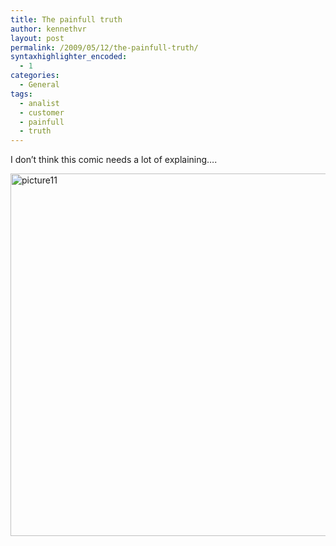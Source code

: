 ```yaml
---
title: The painfull truth
author: kennethvr
layout: post
permalink: /2009/05/12/the-painfull-truth/
syntaxhighlighter_encoded:
  - 1
categories:
  - General
tags:
  - analist
  - customer
  - painfull
  - truth
---
```

I don&#8217;t think this comic needs a lot of explaining&#8230;.

<a href="http://www.devexp.eu/wp-content/uploads/2009/05/truth.jpg" target="_blank"><img class="alignnone size-full wp-image-773" title="picture11" src="http://www.devexp.eu/wp-content/uploads/2009/05/truth.jpg" alt="picture11" width="580" border="0" /></a>